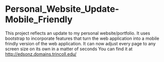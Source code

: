 # Personal_Website_Update-Mobile_Friendly
This project reflects an update to my personal website/portfolio.
It uses bootstrap to incorporate features that turn the web application into a mobile frindly version of the web application.
It can now adjust every page to any screen size on its own in a matter of seconds
You can find it at http://edsonz.domains.trincoll.edu/
